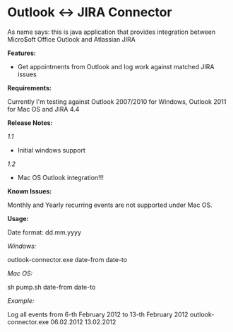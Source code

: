 Outlook <-> JIRA Connector
==========================

As name says: this is java application that provides integration between
Micro$oft Office Outlook and Atlassian JIRA

__Features:__

- Get appointments from Outlook and log work against matched JIRA issues

__Requirements:__

Currently I'm testing against Outlook 2007/2010 for Windows, Outlook 2011 for Mac OS and JIRA 4.4

__Release Notes:__

_1.1_

- Initial windows support

_1.2_

- Mac OS Outlook integration!!!

__Known Issues:__

Monthly and Yearly recurring events are not supported under Mac OS.

__Usage:__

Date format: dd.mm.yyyy

_Windows:_

outlook-connector.exe date-from date-to

_Mac OS:_

sh pump.sh date-from date-to


_Example:_

Log all events from 6-th February 2012 to 13-th February 2012
outlook-connector.exe 06.02.2012 13.02.2012


